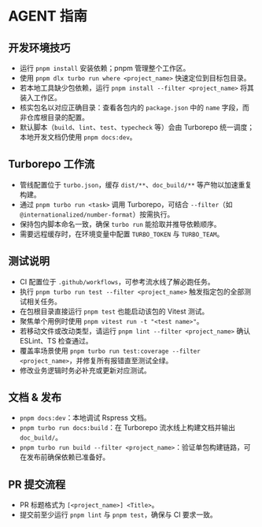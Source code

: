 # AGENT 指南

## 开发环境技巧
- 运行 `pnpm install` 安装依赖；pnpm 管理整个工作区。
- 使用 `pnpm dlx turbo run where <project_name>` 快速定位到目标包目录。
- 若本地工具缺少包依赖，运行 `pnpm install --filter <project_name>` 将其装入工作区。
- 核实包名以对应正确目录：查看各包内的 `package.json` 中的 `name` 字段，而非仓库根目录的配置。
- 默认脚本（`build`、`lint`、`test`、`typecheck` 等）会由 Turborepo 统一调度；本地开发文档仍使用 `pnpm docs:dev`。

## Turborepo 工作流
- 管线配置位于 `turbo.json`，缓存 `dist/**`、`doc_build/**` 等产物以加速重复构建。
- 通过 `pnpm turbo run <task>` 调用 Turborepo，可结合 `--filter`（如 `@internationalized/number-format`）按需执行。
- 保持包内脚本命名一致，确保 `turbo run` 能拾取并推导依赖顺序。
- 需要远程缓存时，在环境变量中配置 `TURBO_TOKEN` 与 `TURBO_TEAM`。

## 测试说明
- CI 配置位于 `.github/workflows`，可参考流水线了解必跑任务。
- 执行 `pnpm turbo run test --filter <project_name>` 触发指定包的全部测试相关任务。
- 在包根目录直接运行 `pnpm test` 也能启动该包的 Vitest 测试。
- 聚焦单个用例时使用 `pnpm vitest run -t "<test name>"`。
- 若移动文件或改动类型，请运行 `pnpm lint --filter <project_name>` 确认 ESLint、TS 检查通过。
- 覆盖率场景使用 `pnpm turbo run test:coverage --filter <project_name>`，并修复所有报错直至测试全绿。
- 修改业务逻辑时务必补充或更新对应测试。

## 文档 & 发布
- `pnpm docs:dev`：本地调试 Rspress 文档。
- `pnpm turbo run docs:build`：在 Turborepo 流水线上构建文档并输出 `doc_build/`。
- `pnpm turbo run build --filter <project_name>`：验证单包构建链路，可在发布前确保依赖已准备好。

## PR 提交流程
- PR 标题格式为 `[<project_name>] <Title>`。
- 提交前至少运行 `pnpm lint` 与 `pnpm test`，确保与 CI 要求一致。
